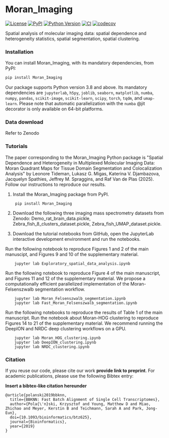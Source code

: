 # Moran_Imaging

[![License](https://img.shields.io/pypi/l/Moran_Imaging.svg?color=green)](https://github.com/LEMTideman/Moran_Imaging/raw/main/LICENSE)
[![PyPI](https://img.shields.io/pypi/v/Moran_Imaging.svg?color=green)](https://pypi.org/project/Moran_Imaging)
[![Python Version](https://img.shields.io/pypi/pyversions/Moran_Imaging.svg?color=green)](https://python.org)
[![CI](https://github.com/LEMTideman/Moran_Imaging/actions/workflows/ci.yml/badge.svg)](https://github.com/LEMTideman/Moran_Imaging/actions/workflows/ci.yml)
[![codecov](https://codecov.io/gh/LEMTideman/Moran_Imaging/branch/main/graph/badge.svg)](https://codecov.io/gh/LEMTideman/Moran_Imaging)

Spatial analysis of molecular imaging data: spatial dependence and heterogeneity statistics, spatial segmentation, spatial clustering.

### Installation

You can install Moran_Imaging, with its mandatory dependencies, from PyPI:

```bash
pip install Moran_Imaging
```

Our package supports Python version 3.8 and above. Its mandatory dependencies are `jupyterlab`, `h5py`, `joblib`, `seaborn`, `matplotlib`, `numba`, `numpy`, `pandas`, `scikit-image`, `scikit-learn`, `scipy`, `torch`, `tqdm`, and `umap-learn`. Please note that automatic parallelization with the `numba` @jit decorator is only available on 64-bit platforms.

### Data download

Refer to Zenodo

### Tutorials

The paper corresponding to the Moran_Imaging Python package is "Spatial Dependence and Heterogeneity in Multiplexed Molecular Imaging Data: Moran Quadrant Maps for Tissue Domain Segmentation and Colocalization Analysis" by Leonore Tideman, Lukasz G. Migas, Katerina V. Djambazova, Jacquelyn Spathies, Jeffrey M. Spraggins, and Raf Van de Plas (2025). Follow our instructions to reproduce our results. 

1. Install the Moran_Imaging package from PyPI.

        pip install Moran_Imaging

2. Download the following three imaging mass spectrometry datasets from Zenodo: Demo_rat_brain_data.pickle, Zebra_fish_8_clusters_dataset.pickle, Zebra_fish_UMAP_dataset.pickle.
  
3. Download the tutorial notebooks from GitHub, open the JupyterLab interactive development environment and run the notebooks. 

Run the following notebook to reproduce Figures 1 and 2 of the main manuscipt, and Figures 9 and 10 of the supplementary material. 

        jupyter lab Exploratory_spatial_data_analysis.ipynb 

Run the following notebook to reproduce Figure 4 of the main manuscript, and Figures 11 and 12 of the supplementary material. We propose a computationally efficient parallelized implementation of the Moran-Felsenszwalb segmentation workflow. 

        jupyter lab Moran_Felsenszwalb_segmentation.ipynb
        jupyter lab Fast_Moran_Felsenszwalb_segmentation.ipynb

Run the following notebooks to reproduce the results of Table 1 of the main manuscript. Run the notebook about Moran-HOG clustering to reproduce Figures 14 to 21 of the supplementary material. We recommend running the DeepION and NRDC deep clustering workflows on a GPU. 
 
        jupyter lab Moran_HOG_clustering.ipynb
        jupyter lab DeepION_clustering.ipynb
        jupyter lab NRDC_clustering.ipynb


### Citation

If you reuse our code, please cite our work **provide link to preprint**. 
For academic publications, please use the following Bibtex entry:

**Insert a bibtex-like citation hereunder**

	@article{polanski2019bbknn,
	  title={BBKNN: Fast Batch Alignment of Single Cell Transcriptomes},
	  author={Pola{\'n}ski, Krzysztof and Young, Matthew D and Miao, Zhichao and Meyer, Kerstin B and Teichmann, Sarah A and Park, Jong-Eun},
	  doi={10.1093/bioinformatics/btz625},
	  journal={Bioinformatics},
	  year={2019}
	}
